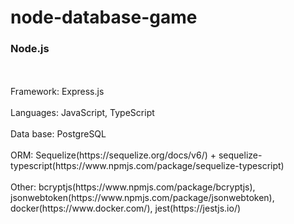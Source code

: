 # node-database-game
<h3>Node.js</h3><br/><br/>
Framework: Express.js<br/><br/>
Languages: JavaScript, TypeScript<br/><br/>
Data base: PostgreSQL<br/><br/>
ORM: Sequelize(https://sequelize.org/docs/v6/) + sequelize-typescript(https://www.npmjs.com/package/sequelize-typescript)<br/><br/>
Other: bcryptjs(https://www.npmjs.com/package/bcryptjs), jsonwebtoken(https://www.npmjs.com/package/jsonwebtoken), docker(https://www.docker.com/), jest(https://jestjs.io/)<br/><br/>
